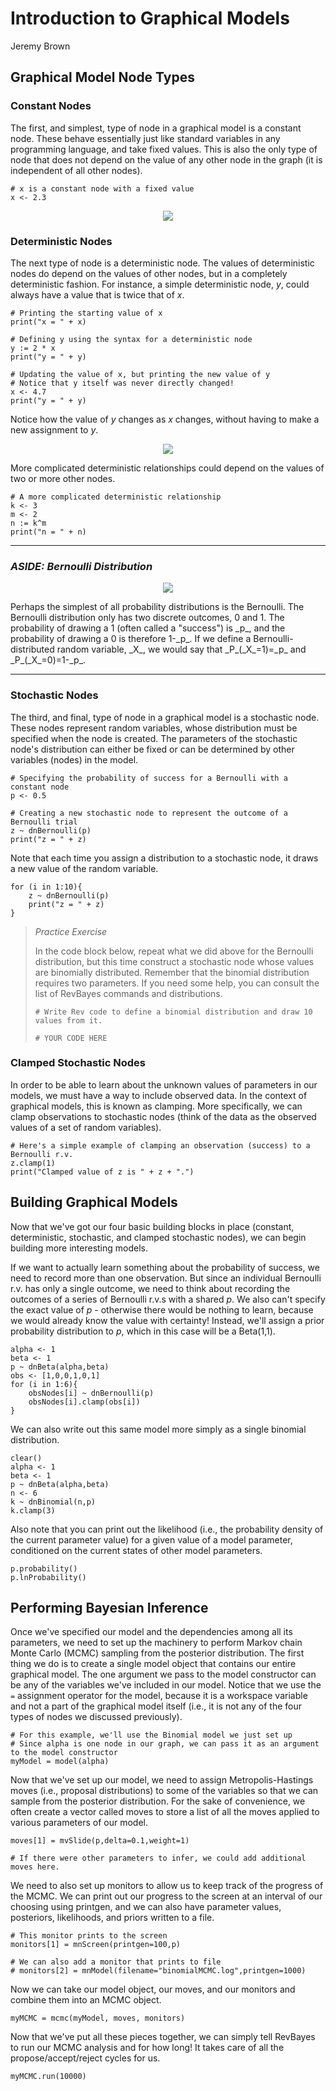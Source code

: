 # Introduction to Graphical Models

Jeremy Brown

## Graphical Model Node Types

### Constant Nodes

The first, and simplest, type of node in a graphical model is a constant node. These behave essentially just like standard variables in any programming language, and take fixed values. This is also the only type of node that does not depend on the value of any other node in the graph (it is independent of all other nodes).

```
# x is a constant node with a fixed value
x <- 2.3
```

<p align="center">
  <img src="https://raw.githubusercontent.com/wrightaprilm/SSB2020RevClassroom/master/images/ConstantNode.jpg"/>
</p>

### Deterministic Nodes

The next type of node is a deterministic node. The values of deterministic nodes do depend on the values of other nodes, but in a completely deterministic fashion. For instance, a simple deterministic node, _y_, could always have a value that is twice that of _x_.

```
# Printing the starting value of x
print("x = " + x)

# Defining y using the syntax for a deterministic node
y := 2 * x
print("y = " + y)

# Updating the value of x, but printing the new value of y
# Notice that y itself was never directly changed!
x <- 4.7
print("y = " + y)
```

Notice how the value of _y_ changes as _x_ changes, without having to make a new assignment to _y_.

<p align="center">
  <img src="https://raw.githubusercontent.com/wrightaprilm/SSB2020RevClassroom/master/images/DeterministicNode.jpg"/>
</p>

More complicated deterministic relationships could depend on the values of two or more other nodes.

```
# A more complicated deterministic relationship
k <- 3
m <- 2
n := k^m
print("n = " + n)
```

---

### _ASIDE: Bernoulli Distribution_
<p align="center">
  <img src="https://raw.githubusercontent.com/wrightaprilm/SSB2020RevClassroom/master/images/penny.png"/>
</p>
Perhaps the simplest of all probability distributions is the Bernoulli. The Bernoulli distribution only has two discrete outcomes, 0 and 1. The probability of drawing a 1 (often called a "success") is _p_, and the probability of drawing a 0 is therefore 1-_p_. If we define a Bernoulli-distributed random variable, _X_, we would say that _P_(_X_=1)=_p_ and _P_(_X_=0)=1-_p_.

---

### Stochastic Nodes

The third, and final, type of node in a graphical model is a stochastic node. These nodes represent random variables, whose distribution must be specified when the node is created. The parameters of the stochastic node's distribution can either be fixed or can be determined by other variables (nodes) in the model.

```
# Specifying the probability of success for a Bernoulli with a constant node
p <- 0.5

# Creating a new stochastic node to represent the outcome of a Bernoulli trial
z ~ dnBernoulli(p)
print("z = " + z)
```

Note that each time you assign a distribution to a stochastic node, it draws a new value of the random variable.

```
for (i in 1:10){
    z ~ dnBernoulli(p)
    print("z = " + z)
}
```

> _Practice Exercise_
>
> In the code block below, repeat what we did above for the Bernoulli distribution, but this time construct a stochastic node whose values are binomially distributed. Remember that the binomial distribution requires two parameters. If you need some help, you can consult the list of RevBayes commands and distributions.
> 
> `# Write Rev code to define a binomial distribution and draw 10 values from it.`
>
> `# YOUR CODE HERE`

### Clamped Stochastic Nodes

In order to be able to learn about the unknown values of parameters in our models, we must have a way to include observed data. In the context of graphical models, this is known as clamping. More specifically, we can clamp observations to stochastic nodes (think of the data as the observed values of a set of random variables).

```
# Here's a simple example of clamping an observation (success) to a Bernoulli r.v.
z.clamp(1)
print("Clamped value of z is " + z + ".")
```

## Building Graphical Models

Now that we've got our four basic building blocks in place (constant, deterministic, stochastic, and clamped stochastic nodes), we can begin building more interesting models.

If we want to actually learn something about the probability of success, we need to record more than one observation. But since an individual Bernoulli r.v. has only a single outcome, we need to think about recording the outcomes of a series of Bernoulli r.v.s with a shared _p_. We also can't specify the exact value of _p_ - otherwise there would be nothing to learn, because we would already know the value with certainty! Instead, we'll assign a prior probability distribution to _p_, which in this case will be a Beta(1,1).

```
alpha <- 1
beta <- 1
p ~ dnBeta(alpha,beta)
obs <- [1,0,0,1,0,1]
for (i in 1:6){
    obsNodes[i] ~ dnBernoulli(p)
    obsNodes[i].clamp(obs[i])
}
```

We can also write out this same model more simply as a single binomial distribution.

```
clear()
alpha <- 1
beta <- 1
p ~ dnBeta(alpha,beta)
n <- 6
k ~ dnBinomial(n,p)
k.clamp(3)
```

Also note that you can print out the likelihood (i.e., the probability density of the current parameter value) for a given value of a model parameter, conditioned on the current states of other model parameters.

```
p.probability()
p.lnProbability()
```

## Performing Bayesian Inference

Once we've specified our model and the dependencies among all its parameters, we need to set up the machinery to perform Markov chain Monte Carlo (MCMC) sampling from the posterior distribution. The first thing we do is to create a single model object that contains our entire graphical model. The one argument we pass to the model constructor can be any of the variables we've included in our model. Notice that we use the `=` assignment operator for the model, because it is a workspace variable and not a part of the graphical model itself (i.e., it is not any of the four types of nodes we discussed previously).

```
# For this example, we'll use the Binomial model we just set up
# Since alpha is one node in our graph, we can pass it as an argument to the model constructor
myModel = model(alpha)
```

Now that we've set up our model, we need to assign Metropolis-Hastings moves (i.e., proposal distributions) to some of the variables so that we can sample from the posterior distribution. For the sake of convenience, we often create a vector called moves to store a list of all the moves applied to various parameters of our model.

```
moves[1] = mvSlide(p,delta=0.1,weight=1)

# If there were other parameters to infer, we could add additional moves here.
```

We need to also set up monitors to allow us to keep track of the progress of the MCMC. We can print out our progress to the screen at an interval of our choosing using printgen, and we can also have parameter values, posteriors, likelihoods, and priors written to a file.

```
# This monitor prints to the screen
monitors[1] = mnScreen(printgen=100,p)

# We can also add a monitor that prints to file
# monitors[2] = mnModel(filename="binomialMCMC.log",printgen=1000)
```

Now we can take our model object, our moves, and our monitors and combine them into an MCMC object.

`myMCMC = mcmc(myModel, moves, monitors)`

Now that we've put all these pieces together, we can simply tell RevBayes to run our MCMC analysis and for how long! It takes care of all the propose/accept/reject cycles for us.

`myMCMC.run(10000)`
